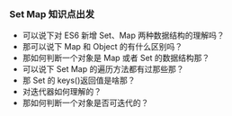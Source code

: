 ### Set Map 知识点出发

- 可以说下对 ES6 新增 Set、Map 两种数据结构的理解吗？
- 那可以说下 Map 和 Object 的有什么区别吗？
- 那如何判断一个对象是 Map 或者 Set 的数据结构那？
- 可以说下 Set Map 的遍历方法都有过那些那？
- 那 Set 的 keys()返回值是啥那？
- 对迭代器如何理解的？
- 那如何判断一个对象是否可迭代的？
